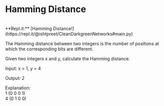 # Hamming Distance
<br />
**Repl.it:** [Hamming Distance!](https://repl.it/@ishtpreet/CleanDarkgreenNetworks#main.py)
<br />

The Hamming distance between two integers is the number of positions at which the corresponding bits are different.<br />

Given two integers x and y, calculate the Hamming distance.<br />

Input: x = 1, y = 4<br />

Output: 2<br />

Explanation:<br />
1   (0 0 0 1)<br />
4   (0 1 0 0)<br />